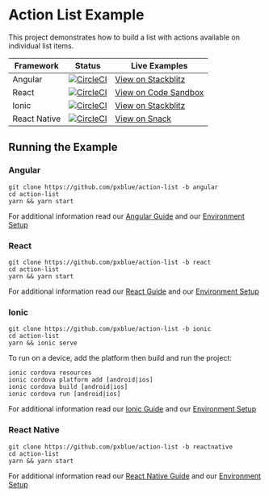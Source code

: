 # Action List Example
This project demonstrates how to build a list with actions available on individual list items.

| Framework           | Status       | Live Examples  |
| ---------------- |--------------|------------------|
| Angular | [![CircleCI](https://circleci.com/gh/pxblue/action-list/tree/angular.svg?style=shield)](https://circleci.com/gh/pxblue/action-list/tree/angular) | [View on Stackblitz](https://stackblitz.com/github/pxblue/action-list/tree/angular)
| React | [![CircleCI](https://circleci.com/gh/pxblue/action-list/tree/react.svg?style=shield)](https://circleci.com/gh/pxblue/action-list/tree/react) | [View on Code Sandbox](https://codesandbox.io/s/github/pxblue/action-list/tree/react)
| Ionic | [![CircleCI](https://circleci.com/gh/pxblue/action-list/tree/ionic.svg?style=shield)](https://circleci.com/gh/pxblue/action-list/tree/ionic) | [View on Stackblitz](https://stackblitz.com/github/pxblue/action-list/tree/ionic)
| React Native | [![CircleCI](https://circleci.com/gh/pxblue/action-list/tree/reactnative.svg?style=shield)](https://circleci.com/gh/pxblue/action-list/tree/reactnative) | [View on Snack](https://snack.expo.io/@git/github.com/pxblue/action-list@reactnative?preview=true&platform=ios)

## Running the Example
### Angular
```
git clone https://github.com/pxblue/action-list -b angular
cd action-list
yarn && yarn start
```
For additional information read our [Angular Guide](https://pxblue.github.io/development/frameworks-web/angular) and our [Environment Setup](https://pxblue.github.io/development/environment)

### React
```
git clone https://github.com/pxblue/action-list -b react
cd action-list
yarn && yarn start
```
For additional information read our [React Guide](https://pxblue.github.io/development/frameworks-web/react) and our [Environment Setup](https://pxblue.github.io/development/environment)

### Ionic
```
git clone https://github.com/pxblue/action-list -b ionic
cd action-list
yarn && ionic serve
```
To run on a device, add the platform then build and run the project:
```
ionic cordova resources
ionic cordova platform add [android|ios]
ionic cordova build [android|ios]
ionic cordova run [android|ios]
```
For additional information read our [Ionic Guide](https://pxblue.github.io/development/frameworks-mobile/ionic) and our [Environment Setup](https://pxblue.github.io/development/environment)

### React Native

```
git clone https://github.com/pxblue/action-list -b reactnative
cd action-list
yarn && yarn start
```
For additional information read our [React Native Guide](https://pxblue.github.io/development/frameworks-mobile/react-native) and our [Environment Setup](https://pxblue.github.io/development/environment)
